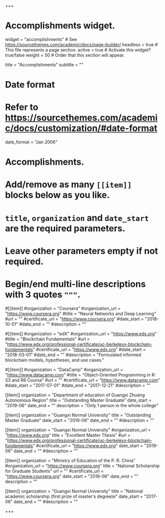 +++
# Accomplishments widget.
widget = "accomplishments"  # See https://sourcethemes.com/academic/docs/page-builder/
headless = true  # This file represents a page section.
active = true  # Activate this widget? true/false
weight = 50  # Order that this section will appear.

title = "Accomplish&shy;ments"
subtitle = ""

# Date format
#   Refer to https://sourcethemes.com/academic/docs/customization/#date-format
date_format = "Jan 2006"

# Accomplishments.
#   Add/remove as many `[[item]]` blocks below as you like.
#   `title`, `organization` and `date_start` are the required parameters.
#   Leave other parameters empty if not required.
#   Begin/end multi-line descriptions with 3 quotes `"""`.

#[[item]]
  #organization = "Coursera"
  #organization_url = "https://www.coursera.org"
  #title = "Neural Networks and Deep Learning"
  #url = ""
  #certificate_url = "https://www.coursera.org"
  #date_start = "2018-10-01"
  #date_end = ""
  #description = ""

#[[item]]
  #organization = "edX"
  #organization_url = "https://www.edx.org"
  #title = "Blockchain Fundamentals"
  #url = "https://www.edx.org/professional-certificate/uc-berkeleyx-blockchain-fundamentals"
  #certificate_url = "https://www.edx.org"
  #date_start = "2018-03-01"
  #date_end = ""
  #description = "Formulated informed blockchain models, hypotheses, and use cases."
  
#[[item]]
  #organization = "DataCamp"
  #organization_url = "https://www.datacamp.com"
  #title = "Object-Oriented Programming in R: S3 and R6 Course"
  #url = ""
  #certificate_url = "https://www.datacamp.com"
  #date_start = "2017-07-01"
  #date_end = "2017-12-21"
  #description = ""

[[item]]
  organization = "Department of education of Guangxi Zhuang Autonomous Region"
  title = "Outstanding Master Graduate"
  date_start = "2019-06"
  date_end = ""
  description = "Only 1 person in the whole college"

[[item]]
  organization = "Guangxi Normal University"
  title = "Outstanding Master Graduate"
  date_start = "2019-06"
  date_end = ""
  #description = ""

[[item]]
  organization = "Guangxi Normal University"
  #organization_url = "https://www.edx.org"
  title = "Excellent Master Thesis"
  #url = "https://www.edx.org/professional-certificate/uc-berkeleyx-blockchain-fundamentals"
  #certificate_url = "https://www.edx.org"
  date_start = "2019-06"
  date_end = ""
  #description = ""

[[item]]
  organization = "Ministry of Education of the P. R. China"
  #organization_url = "https://www.coursera.org"
  title = "National Scholarship for Graduate Students"
  url = ""
  #certificate_url = "https://www.coursera.org"
  date_start = "2018-06"
  date_end = ""
  description = ""

  
[[item]]
  organization = "Guangxi Normal University"
  title = "National academic scholarship (first prize of master's degree)e"
  date_start = "2017-06"
  date_end = ""
  #description = ""


+++
